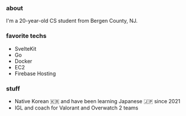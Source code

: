 ### about
I'm a 20-year-old CS student from Bergen County, NJ. 

### favorite techs
- SvelteKit
- Go
- Docker
- EC2
- Firebase Hosting

### stuff
- Native Korean 🇰🇷 and have been learning Japanese 🇯🇵 since 2021
- IGL and coach for Valorant and Overwatch 2 teams
